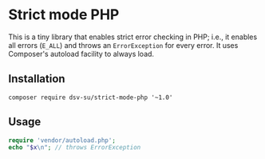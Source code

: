 Strict mode PHP
===============

This is a tiny library that enables strict error checking in PHP;
i.e., it enables all errors (`E_ALL`) and throws an `ErrorException`
for every error. It uses Composer's autoload facility to always load.

Installation
------------

    composer require dsv-su/strict-mode-php '~1.0'

Usage
-----

```php
require 'vendor/autoload.php';
echo "$x\n"; // throws ErrorException
```
